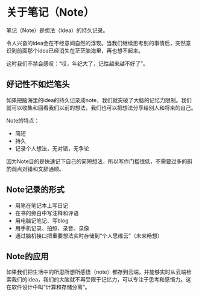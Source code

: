 # 关于笔记（Note）

笔记（Note）是想法（Idea）的持久记录。

令人兴奋的idea会在不经意间自然的浮现。当我们继续思考别的事情后，突然意识到前面那个idea已经消失在茫茫脑海里，再也想不起来。

这时我们不禁会感叹：“哎，年纪大了，记性越来越不好了”。

## 好记性不如烂笔头

如果把脑海里的idea的持久记录成note，我们就突破了大脑的记忆力限制。我们就可以收集和回看我们以前的想法，我们也可以把想法分享给别人和将来的自己。

Note的特点：
- 简短
- 持久
- 记录个人想法，无对错，无争论

因为Note目的是快速记下自己的简短想法，所以写作门槛很低，不需要过多的斟酌观点对错和文辞通顺。

## Note记录的形式
- 用笔在笔记本上写日记
- 在书的旁白中写注释和评语
- 用电脑记笔记、写blog
- 用手机记录、拍照、录音、录像
- 通过脑机接口把重要想法实时存储到“个人思维云”（未来畅想）

## Note的应用
如果我们把生活中的所思所想所感悟（note）都存到云端，并能够实时从云端检索我们的idea，我们的大脑就不再受限于记忆力，可以专注于思考和感悟力。这在软件设计中叫“计算和存储分离”。